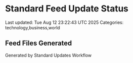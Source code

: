 # Standard Feed Update Status
Last updated: Tue Aug 12 23:22:43 UTC 2025
Categories: technology,business,world

## Feed Files Generated

Generated by Standard Updates Workflow
